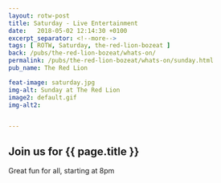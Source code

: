 ```yaml
---
layout: rotw-post
title: Saturday - Live Entertainment
date:   2018-05-02 12:14:30 +0100
excerpt_separator: <!--more-->
tags: [ ROTW, Saturday, the-red-lion-bozeat ]
back: /pubs/the-red-lion-bozeat/whats-on/
permalink: /pubs/the-red-lion-bozeat/whats-on/sunday.html
pub_name: The Red Lion

feat-image: saturday.jpg
img-alt: Sunday at The Red Lion
image2: default.gif
img-alt2:


---
```


<h2>Join us for {{ page.title }}</h2>
<p>Great fun for all, starting at 8pm</p>